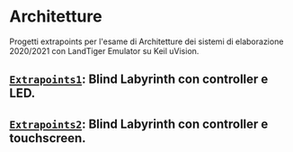# Architetture
Progetti extrapoints per l'esame di Architetture dei sistemi di elaborazione 2020/2021 con LandTiger Emulator su Keil uVision.

## [`Extrapoints1`](./extrapoints1/info.md): Blind Labyrinth con controller e LED.
## [`Extrapoints2`](./extrapoints2/info.md): Blind Labyrinth con controller e touchscreen.

